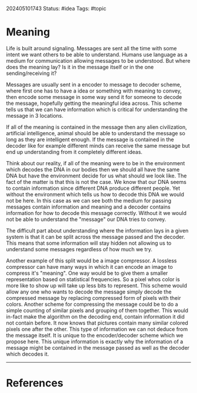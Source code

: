 202405101743
Status: #idea
Tags: #topic

# Meaning

Life is built around signaling. Messages are sent all the time with some intent we want others to be able to understand. Humans use language as a medium for communication allowing messages to be understood. But where does the meaning lay? Is it in the message itself or in the one sending/receiving it?

Messages are usually sent in a encoder to message to decoder scheme, where first one has to have a idea or something with meaning to convey, then encode some message in some way send it for someone to decode the message, hopefully getting the meaningful idea across. This scheme tells us that we can have information which is critical for understanding the message in 3 locations. 

If all of the meaning is contained in the message then any alien civilization, artificial intelligence, animal should be able to understand the message so long as they are intelligent enough. If the message is contained in the decoder like for example different minds can receive the same message but end up understanding from it completely different ideas. 

Think about our reality, if all of the meaning were to be in the environment which decodes the DNA in our bodies then we should all have the same DNA but have the environment decide for us what should we look like. The fact of the matter is that this is not the case. We know that our DNA seems to contain information since different DNA produce different people. Yet without the environment which tells us how to decode this DNA we would not be here. In this case as we can see both the medium for passing messages contain information and meaning and a decoder contains information for how to decode this message correctly. Without it we would not be able to understand the "message" our DNA tries to convey.

The difficult part about understanding where the information lays in a given system is that it can be split across the message passed and the decoder. This means that some information will stay hidden not allowing us to understand some messages regardless of how much we try. 

Another example of this split would be a image compressor. A lossless compressor can have many ways in which it can encode an image to compress it's "meaning". One way would be to give them a smaller representation based on statistical frequencies. So a pixel whos color is more like to show up will take up less bits to represent. This scheme would allow any one who wants to decode the message simply decode the compressed message by replacing compressed form of pixels with their colors. Another scheme for compressing the message could be to do a simple counting of similar pixels and grouping of them together. This would in-fact make the algorithm on the decoding end, contain information it did not contain before. It now knows that pictures contain many similar colored pixels one after the other. This type of information we can not deduce from the message itself. It is unique to the encoder/decoder scheme which we propose here. This unique information is exactly why the information of a message might be contained in the message passed as well as the decoder which decodes it. 



---
# References
[^1]: Antifragile
[^2]: The book GEB - Godel, Escher, Bach 